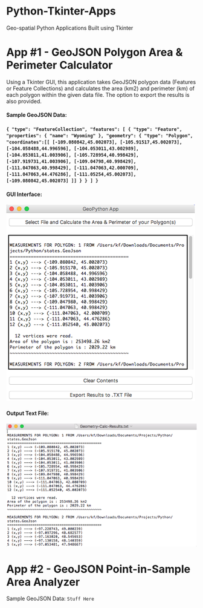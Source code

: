 # Python-Tkinter-Apps
Geo-spatial Python Applications Built using Tkinter

# App #1 - GeoJSON Polygon Area & Perimeter Calculator

Using a Tkinter GUI, this application takes GeoJSON polygon data (Features or Feature Collections) and calculates the area (km2) and perimeter (km) of each polygon within the given data file. The option to export the results is also provided.

<h4>Sample GeoJSON Data:<h4>

`{
  "type": "FeatureCollection",
  "features": [
    {
      "type": "Feature",
      "properties": {
	"name": "Wyoming"
	},
      "geometry": {
        "type": "Polygon",
	"coordinates":[[
	[-109.080842,45.002073],
	[-105.91517,45.002073],
	[-104.058488,44.996596],
	[-104.053011,43.002989],
	[-104.053011,41.003906],
	[-105.728954,40.998429],
	[-107.919731,41.003906],
	[-109.04798,40.998429],
	[-111.047063,40.998429],
	[-111.047063,42.000709],
	[-111.047063,44.476286],
	[-111.05254,45.002073],
	[-109.080842,45.002073]
	]]
      }
    }
  ]
}`

<h4>GUI Interface:<h4>

<img src="https://github.com/fitzpk/Python-Tkinter-Apps/blob/master/images/geocalc-gui.png"/>

<h4>Output Text File:<h4>

<img src="https://github.com/fitzpk/Python-Tkinter-Apps/blob/master/images/geocalc-output.png"/>

# App #2 - GeoJSON Point-in-Sample Area Analyzer

Sample GeoJSON Data:
`Stuff Here`
